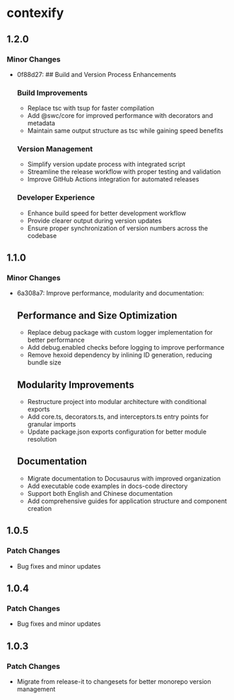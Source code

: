 # contexify

## 1.2.0

### Minor Changes

- 0f88d27: ## Build and Version Process Enhancements

  ### Build Improvements

  - Replace tsc with tsup for faster compilation
  - Add @swc/core for improved performance with decorators and metadata
  - Maintain same output structure as tsc while gaining speed benefits

  ### Version Management

  - Simplify version update process with integrated script
  - Streamline the release workflow with proper testing and validation
  - Improve GitHub Actions integration for automated releases

  ### Developer Experience

  - Enhance build speed for better development workflow
  - Provide clearer output during version updates
  - Ensure proper synchronization of version numbers across the codebase

## 1.1.0

### Minor Changes

- 6a308a7: Improve performance, modularity and documentation:

  ## Performance and Size Optimization

  - Replace debug package with custom logger implementation for better performance
  - Add debug.enabled checks before logging to improve performance
  - Remove hexoid dependency by inlining ID generation, reducing bundle size

  ## Modularity Improvements

  - Restructure project into modular architecture with conditional exports
  - Add core.ts, decorators.ts, and interceptors.ts entry points for granular imports
  - Update package.json exports configuration for better module resolution

  ## Documentation

  - Migrate documentation to Docusaurus with improved organization
  - Add executable code examples in docs-code directory
  - Support both English and Chinese documentation
  - Add comprehensive guides for application structure and component creation

## 1.0.5

### Patch Changes

- Bug fixes and minor updates

## 1.0.4

### Patch Changes

- Bug fixes and minor updates

## 1.0.3

### Patch Changes

- Migrate from release-it to changesets for better monorepo version management
